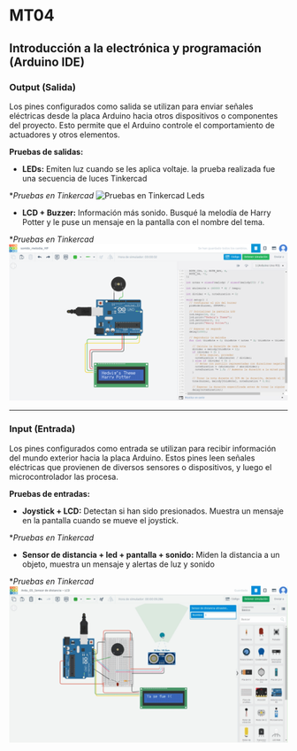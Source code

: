 # MT04
## Introducción a la electrónica y programación (Arduino IDE)


### Output (Salida)
Los pines configurados como salida se utilizan para enviar señales eléctricas desde la placa Arduino hacia otros dispositivos o componentes del proyecto. Esto permite que el Arduino controle el comportamiento de actuadores y otros elementos.

**Pruebas de salidas:** 
- **LEDs:** Emiten luz cuando se les aplica voltaje. la prueba realizada fue una secuencia de luces
Tinkercad

**Pruebas en Tinkercad*
![Pruebas en Tinkercad Leds](../images/MT04/LEDS.gif)


- **LCD + Buzzer:** Información más sonido. Busqué la melodía de Harry Potter y le puse un mensaje en la pantalla con el nombre del tema.

**Pruebas en Tinkercad*
![Pruebas en Tinkercad buzzer](../images/MT04/HP_buzzer_LCD_output.png)

---------

### Input (Entrada)
Los pines configurados como entrada se utilizan para recibir información del mundo exterior hacia la placa Arduino. Estos pines leen señales eléctricas que provienen de diversos sensores o dispositivos, y luego el microcontrolador las procesa.

**Pruebas de entradas:**
- **Joystick + LCD:** Detectan si han sido presionados. Muestra un mensaje en la pantalla cuando se mueve el joystick.

**Pruebas en Tinkercad*

- **Sensor de distancia + led + pantalla + sonido:** Miden la distancia a un objeto, muestra un mensaje y alertas de luz y sonido

**Pruebas en Tinkercad*
![Pruebas en Tinkercad](../images/MT04/sensor_lcd.gif)